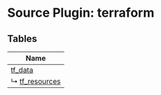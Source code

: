 # Source Plugin: terraform
## Tables
| Name          |
| ------------- |
| [tf_data](tf_data.md) |
| ↳ [tf_resources](tf_resources.md) |